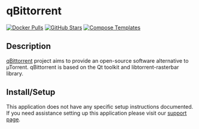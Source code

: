 # qBittorrent

[![Docker Pulls](https://img.shields.io/docker/pulls/linuxserver/qbittorrent?style=flat-square&color=607D8B&label=docker%20pulls&logo=docker)](https://hub.docker.com/r/linuxserver/qbittorrent)
[![GitHub Stars](https://img.shields.io/github/stars/linuxserver/docker-qbittorrent?style=flat-square&color=607D8B&label=github%20stars&logo=github)](https://github.com/linuxserver/docker-qbittorrent)
[![Compose Templates](https://img.shields.io/static/v1?style=flat-square&color=607D8B&label=compose&message=templates)](https://github.com/GhostWriters/DockSTARTer/tree/master/compose/.apps/qbittorrent)

## Description

[qBittorrent](https://www.qbittorrent.org/) project aims to provide an open-source software alternative to µTorrent. qBittorrent is based on the Qt toolkit and libtorrent-rasterbar library.

## Install/Setup

This application does not have any specific setup instructions documented. If you need assistance setting up this application please visit our [support page](https://dockstarter.com/basics/support/).
